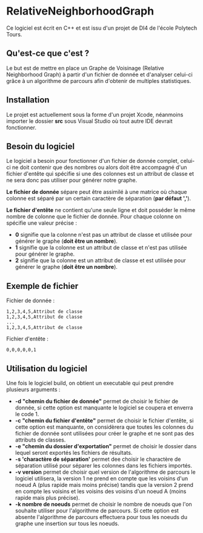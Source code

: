 # RelativeNeighborhoodGraph


Ce logiciel est écrit en C++ et est issu d'un projet de DI4 de l'école Polytech Tours.

## Qu'est-ce que c'est ?

Le but est de mettre en place un Graphe de Voisinage (Relative Neighborhood Graph) à partir d'un fichier de donnée et d'analyser celui-ci grâce à un algorithme de parcours afin d'obtenir de multiples statistiques.

## Installation

Le projet est actuellement sous la forme d'un projet Xcode, néanmoins importer le dossier **src** sous Visual Studio où tout autre IDE devrait fonctionner.

## Besoin du logiciel
Le logiciel a besoin pour fonctionner d'un fichier de donnée complet, celui-ci ne doit contenir que des nombres ou alors doit être accompagné d'un fichier d'entête qui spécifie si une des colonnes est un attribut de classe et ne sera donc pas utiliser pour générer notre graphe.

**Le fichier de donnée** sépare peut être assimilé à une matrice où chaque colonne est séparé par un certain caractère de séparation (**par défaut ','**).

**Le fichier d'entête** ne contient qu'une seule ligne et doit posséder le même nombre de colonne que le fichier de donnée. 
Pour chaque colonne on spécifie une valeur précise :

* **0** signifie que la colonne n'est pas un attribut de classe et utilisée pour générer le graphe (**doit être un nombre**).
* **1** signifie que la colonne est un attribut de classe et n'est pas utilisée pour générer le graphe.
* **2** signifie que la colonne est un attribut de classe et est utilisée pour générer le graphe (**doit être un nombre**).

## Exemple de fichier

Fichier de donnée :

```
1,2,3,4,5,Attribut de classe
1,2,3,4,5,Attribut de classe
...
1,2,3,4,5,Attribut de classe
```

Fichier d'entête :

```
0,0,0,0,0,1
```

## Utilisation du logiciel

Une fois le logiciel build, on obtient un executable qui peut prendre plusieurs arguments :

* **-d "chemin du fichier de donnée"** permet de choisir le fichier de donnée, si cette option est manquante le logiciel se coupera et enverra le code 1.
* **-c "chemin du fichier d'entête"** permet de choisir le fichier d'entête, si cette option est manquante, on considèrera que toutes les colonnes du fichier de donnée sont utilisées pour créer le graphe et ne sont pas des attributs de classes.
*  **-e "chemin du dossier d'exportation"** permet de choisir le dossier dans lequel seront exportés les fichiers de résultats.
*  **-s 'charactère de séparation'** permet dee choisir le charactère de séparation utilisé pour séparer les colonnes dans les fichiers importés.
*  **-v version** permet de choisir quel version de l'algorithme de parcours le logiciel utilisera, la version 1 ne prend en compte que les voisins d'un noeud A (plus rapide mais moins précise) tandis que la version 2 prend en compte les voisins et les voisins des voisins d'un noeud A (moins rapide mais plus précise).
*  **-k nombre de noeuds** permet de choisir le nombre de noeuds que l'on souhaite utiliser pour l'algorithme de parcours. Si cette option est absente l'algorithme de parcours effectuera pour tous les noeuds du graphe une insertion sur tous les noeuds.

